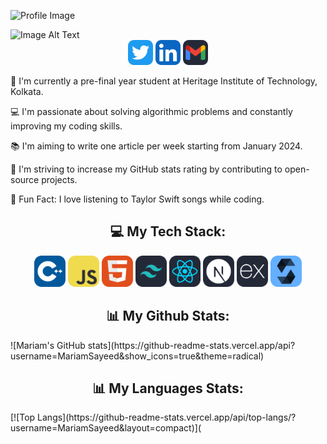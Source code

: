 ![Profile Image](image-source)

<img alt="Image Alt Text" src="HELLO WORLD.gif" width="1000" height="500"/>

<div align="center">
<a href="https://twitter.com/MariamSayeed3"><img src="assets/Twitter.svg" alt="Twitter" width="40" height="40"/></a>
<a href="https://www.linkedin.com/in/mariam-sayeed/"><img src="assets/LinkedIn.svg" alt="LinkedIn" width="40" height="40"/></a>
<a href="mailto:mariambintsayeed@gmail.com"><img src="assets/Gmail-Dark.svg" alt="Gmail" width="40" height="40"/></a>
</div>


👋 I'm currently a pre-final year student at Heritage Institute of Technology, Kolkata. 

💻 I'm passionate about solving algorithmic problems and constantly improving my coding skills.

📚 I'm aiming to write one article per week starting from January 2024.

🚀 I'm striving to increase my GitHub stats rating by contributing to open-source projects.

🎵 Fun Fact: I love listening to Taylor Swift songs while coding. 

<h2 align="center">💻 My Tech Stack:</h2>

<div align="center">
<img src="assets/CPP.svg" alt="C++" width="50" height="50"/> <img src="assets/JavaScript.svg" alt="javascript" width="50" height="50"/> <img src="assets/HTML.svg" alt="html" width="50" height="50"/> <img src="assets/TailwindCSS-Dark.svg" alt="CSS" width="50" height="50"/> <img src="assets/React-Dark.svg" alt="reactjs" width="50" height="50"/> <img src="assets/NextJS-Dark.svg" alt="nextjs" width="50" height="50"/> <img src="assets/ExpressJS-Dark.svg" alt="express" width="50" height="50"/> <img src="assets/Solidity.svg" alt="solidity" width="50" height="50"/>
</div>

<h2 align="center"> 📊 My Github Stats:</h2>
![Mariam's GitHub stats](https://github-readme-stats.vercel.app/api?username=MariamSayeed&show_icons=true&theme=radical)

<h2 align="center"> 📊 My Languages Stats:</h2>
[![Top Langs](https://github-readme-stats.vercel.app/api/top-langs/?username=MariamSayeed&layout=compact)](